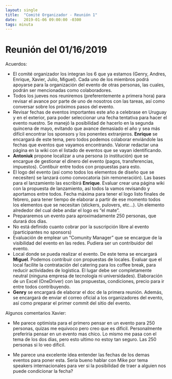 ```yaml
---
layout: single
title:  "Comité Organizador - Reunión 1"
date:   2019-01-06 09:00:00 -0300
tags: minuta
---
```


# Reunión del 01/16/2019

Acuerdos:
- El comité organizador los integran los 6 que ya estamos (Genry, Andres, Enrique, Xavier, Julio, Miguel). Cada uno de los miembros podrá apoyarse para la organización del evento de otras personas, las cuales, podrán ser mencionadas como colaboradores.
- Todos los jueves nos reuniremos (preferentemente a primera hora) para revisar el avance por parte de uno de nosotros con las tareas, así como conversar sobre los próximos pasos del evento.
- Revisar fechas de eventos importantes este año a celebrase en Uruguay y en el exterior, para poder seleccionar una fecha tentativa para hacer el evento nuestro. Se manejó la posibilidad de hacerlo en la segunda quincena de mayo, evitando que avance demasiado el año y sea más difícil encontrar los sponsors y los ponentes extranjeros. **Enrique** se encargará de este tema, pero todos podemos colaborar enviándole las fechas que eventos que vayamos encontrando. Valorar redactar una página en la wiki con el listado de eventos que se vayan identificando.
- **Antoniuk** propone localizar a una persona (o institución) que se encargue de gestionar el dinero del evento (pagos, transferencias, impuestos). Contibuir entre todos con propuestas para esto.
- El logo del evento (así como todos los elementos de diseño que se necesiten) se lanzará como convocatoria (sin remoneración). Las bases para el lanzamiento las escribirá **Enrique**. Evaluar crear una página wiki con la propuesta de lanzamiento, así todos la vamos revisando y aportamos entre todos. Fecha máxima para tener el logo listo finales de febrero, para tener tiempo de elaborar a partir de ese momento todos los elementos que se necesitan (stickers, pulovers, etc…). Un elemento alrededor del cual debe andar el logo es “el mate”.
- Prepararemos un evento para aproximadamente 250 personas, que durará dos días.
- No está definido cuanto cobrar por la suscripción libre al evento (participantes no sponsors)
- Evaluación de emplear un “Comunity Manager” que se encargue de la visibilidad del evento en las redes. Pudiera ser un contribuidor del evento.
- Local donde se pueda realizar el evento. De este tema se encargará **Miguel**. Podemos contribuir con propuestas de locales. Evaluar que el local facilite la contratación del catering para los coffee break, para reducir actividades de logística. El lugar debe ser completamente neutral (ninguna empresa de tecnología ni universidades). Elaboración de un Excel (OneDriver) con las propuestas, condiciones, precio para ir entre todos contribuyendo.
- **Genry** se encargará de elaborar el doc de la primera reunión. Además, se encargará de enviar el correo oficial a los organizadores del evento, así como preparar el primer commit del sitio del evento.


Algunos comentarios Xavier:
- Me parece optimista para el primero pensar en un evento para 250 personas, quizas me equivoco pero creo que es dificil. Personalmente preferiria pensar en un evento mas chico. Lo mismo me pasa con el tema de los dos dias, pero esto ultimo no estoy tan seguro. Las 250 personas si lo veo dificil.

- Me parece una excelente idea entender las fechas de los demas eventos para poner esta. Seria bueno hablar con Mike por tema speakers internacionales para ver si la posibilidad de traer a alguien nos puede condicionar la fecha? 
